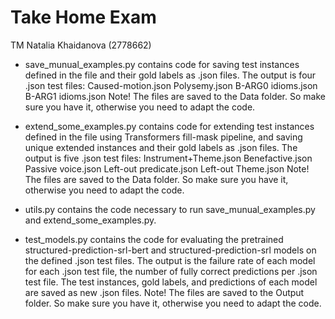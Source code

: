 # Take Home Exam
TM Natalia Khaidanova (2778662)

- save_munual_examples.py contains code for saving test instances defined in the file and their gold labels as .json files. The output is four .json test files: 
Caused-motion.json
Polysemy.json 
B-ARG0 idioms.json
B-ARG1 idioms.json
Note! The files are saved to the Data folder. So make sure you have it, otherwise you need to adapt the code. 

- extend_some_examples.py contains code for extending test instances defined in the file using Transformers fill-mask pipeline, and saving unique extended instances and their gold labels as .json files. The output is five .json test files: 
Instrument+Theme.json
Benefactive.json
Passive voice.json
Left-out predicate.json
Left-out Theme.json
Note! The files are saved to the Data folder. So make sure you have it, otherwise you need to adapt the code. 

- utils.py contains the code necessary to run save_munual_examples.py and extend_some_examples.py.

- test_models.py contains the code for evaluating the pretrained structured-prediction-srl-bert and structured-prediction-srl models on the defined .json test files. The output is the failure rate of each model for each .json test file, the number of fully correct predictions per .json test file. The test instances, gold labels, and predictions of each model are saved as new .json files. 
Note! The files are saved to the Output folder. So make sure you have it, otherwise you need to adapt the code. 
